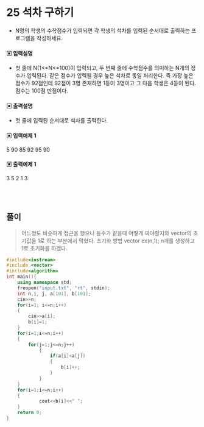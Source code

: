 # 25 석차 구하기
* N명의 학생의 수학점수가 입력되면 각 학생의 석차를 입력된 순서대로 출력하는 프로그램을 작성하세요.



#### ▣ 입력설명
* 첫 줄에 N(1<=N<=100)이 입력되고, 두 번째 줄에 수학점수를 의미하는 N개의 정수가 입력된다. 같은 점수가 입력될 경우 높은 석차로 동일 처리한다. 즉 가장 높은 점수가 92점인데 92점이 3명 존재하면 1등이 3명이고 그 다음 학생은 4등이 된다. 점수는 100점 만점이다.


#### ▣ 출력설명
* 첫 줄에 입력된 순서대로 석차를 출력한다.



#### ▣ 입력예제 1
5
90 85 92 95 90

#### ▣ 출력예제 1
3 5 2 1 3

  
  
<br><br> 
  


## 풀이
> 어느정도 비슷하게 접근을 했으나 등수가 같을때 어떻게 짜야할지와 vector의 초기값을 1로 하는 부분에서 막혔다. 초기화 방법 vector<int> ex(n,1); n개를 생성하고 1로 초기화를 하겠다.
```c++
#include<iostream>
#include <vector>
#include<algorithm>
int main(){
	using namespace std;
	freopen("input.txt", "rt", stdin);	
	int n,i, j, a[101], b[101];
	cin>>n;
	for(i=1; i<=n;i++)
	{
		cin>>a[i];
		b[i]=1;
	}
	for(i=1;i<=n;i++)
	{
		for(j=1;j<=n;j++)
			{
				if(a[i]<a[j])
				{
					b[i]++;
				}
			}
	}
	for(i=1;i<=n;i++)
	{
			cout<<b[i]<<" ";
	}
	return 0;
}

```
